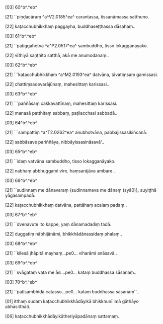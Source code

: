 [03] 60^b^.^eb^

[21] ``piṇḍacāraṃ ^a^V2.0185^ea^ carantassa, tissanāmassa satthuno.

[22] kaṭacchubhikkhaṃ paggayha, buddhaseṭṭhassa dāsahaṃ..

[03] 61^b^.^eb^

[21] ``paṭiggahetvā ^a^P2.0517^ea^ sambuddho, tisso  lokagganāyako.

[22] vīthiyā saṇṭhito satthā, akā me anumodanaṃ..

[03] 62^b^.^eb^

[21] ```kaṭacchubhikkhaṃ ^a^M2.0193^ea^ datvāna, tāvatiṃsaṃ gamissasi.

[22] chattiṃsadevarājūnaṃ, mahesittaṃ karissasi..

[03] 63^b^.^eb^

[21] ```paññāsaṃ cakkavattīnaṃ, mahesittaṃ karissasi.

[22] manasā patthitaṃ sabbaṃ, paṭilacchasi sabbadā..

[03] 64^b^.^eb^

[21] ```sampattiṃ ^a^T2.0262^ea^ anubhotvāna, pabbajissasikiñcanā.

[22] sabbāsave pariññāya, nibbāyissasināsavā'..

[03] 65^b^.^eb^

[21] ``idaṃ vatvāna sambuddho, tisso lokagganāyako.

[22] nabhaṃ abbhuggamī vīro, haṃsarājāva ambare..

[03] 66^b^.^eb^

[21] ``sudinnaṃ me dānavaraṃ {sudinnameva me dānaṃ (syā0)}, suyiṭṭhā yāgasampadā.

[22] kaṭacchubhikkhaṃ datvāna, pattāhaṃ acalaṃ padaṃ..

[03] 67^b^.^eb^

[21] ``dvenavute ito kappe, yaṃ dānamadadiṃ tadā.

[22] duggatiṃ nābhijānāmi, bhikkhādānassidaṃ phalaṃ..

[03] 68^b^.^eb^

[21] ``kilesā jhāpitā mayhaṃ...pe0... viharāmi anāsavā..

[03] 69^b^.^eb^

[21] ``svāgataṃ vata me āsi...pe0... kataṃ buddhassa sāsanaṃ..

[03] 70^b^.^eb^

[21] ``paṭisambhidā catasso...pe0... kataṃ buddhassa  sāsanaṃ''..

[01] itthaṃ sudaṃ kaṭacchubhikkhādāyikā bhikkhunī imā  gāthāyo abhāsitthāti.

[06] kaṭacchubhikkhādāyikātheriyāpadānaṃ sattamaṃ.
